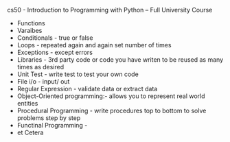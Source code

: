 cs50 - Introduction to Programming with Python – Full University Course

- Functions
- Varaibes
- Conditionals - true or false
- Loops - repeated again and again set number of times
- Exceptions - except errors
- Libraries - 3rd party code or code you have writen to be reused as many times as desired
- Unit Test - write test to test your own code
- File i/o - input/ out
- Regular Expression - validate data or extract data
- Object-Oriented programming:- allows you to represent real world entities
- Procedural Programming - write procedures top to bottom to solve problems step by step
- Functinal Programming - 
- et Cetera
